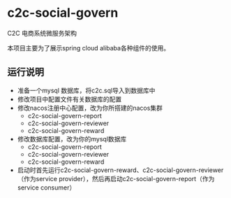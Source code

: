 # c2c-social-govern  

C2C 电商系统微服务架构 

本项目主要为了展示spring cloud alibaba各种组件的使用。


## 运行说明  
- 准备一个mysql 数据库，将c2c.sql导入到数据库中
- 修改项目中配置文件有关数据库的配置
- 修改nacos注册中心配置，改为你所搭建的nacos集群
    - c2c-social-govern-report
    - c2c-social-govern-reviewer
    - c2c-social-govern-reward
- 修改数据库配置，改为你的mysql数据库
    - c2c-social-govern-report
    - c2c-social-govern-reviewer
    - c2c-social-govern-reward
- 启动时首先运行c2c-social-govern-reward、c2c-social-govern-reviewer（作为service provider），然后再启动c2c-social-govern-report（作为service consumer）
